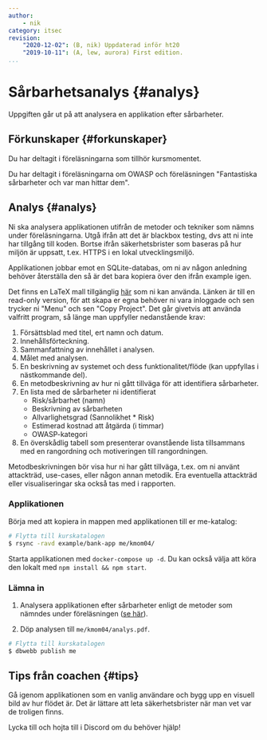 ```yaml
---
author:
    - nik
category: itsec
revision:
    "2020-12-02": (B, nik) Uppdaterad inför ht20
    "2019-10-11": (A, lew, aurora) First edition.
...
```


Sårbarhetsanalys {#analys}
==================================

Uppgiften går ut på att analysera en applikation efter sårbarheter.

<!--more-->



Förkunskaper {#forkunskaper}
-----------------------

Du har deltagit i föreläsningarna som tillhör kursmomentet.

Du har deltagit i föreläsningarna om OWASP och föreläsningen "Fantastiska sårbarheter och var man hittar dem".

Analys {#analys}
-----------------------

Ni ska analysera applikationen utifrån de metoder och tekniker som nämns under föreläsningarna. Utgå ifrån att det är blackbox testing, dvs att ni inte har tillgång till koden. Bortse ifrån säkerhetsbrister som baseras på hur miljön är uppsatt, t.ex. HTTPS i en lokal utvecklingsmiljö.

Applikationen jobbar emot en SQLite-databas, om ni av någon anledning behöver återställa den så är det bara kopiera över den ifrån example igen.

Det finns en LaTeX mall tillgänglig [här](https://www.overleaf.com/read/jmbktjvfxvff) som ni kan använda. Länken är till en read-only version, för att skapa er egna behöver ni vara inloggade och sen trycker ni "Menu" och sen "Copy Project". Det går givetvis att använda valfritt program, så länge man uppfyller nedanstående krav:

1. Försättsblad med titel, ert namn och datum.
1. Innehållsförteckning.
1. Sammanfattning av innehållet i analysen.
1. Målet med analysen.
1. En beskrivning av systemet och dess funktionalitet/flöde (kan uppfyllas i nästkommande del).
1. En metodbeskrivning av hur ni gått tillväga för att identifiera sårbarheter.
1. En lista med de sårbarheter ni identifierat
    * Risk/sårbarhet (namn)
    * Beskrivning av sårbarheten
    * Allvarlighetsgrad (Sannolikhet \* Risk)
    * Estimerad kostnad att åtgärda (i timmar)
    * OWASP-kategori
1. En överskådlig tabell som presenterar ovanstående lista tillsammans med en rangordning och motiveringen till rangordningen.

Metodbeskrivningen bör visa hur ni har gått tillväga, t.ex. om ni använt attackträd, use-cases, eller någon annan metodik. Era eventuella attackträd eller visualiseringar ska också tas med i rapporten.

### Applikationen

Börja med att kopiera in mappen med applikationen till er me-katalog:

```bash
# Flytta till kurskatalogen
$ rsync -ravd example/bank-app me/kmom04/
```

Starta applikationen med `docker-compose up -d`. Du kan också välja att köra den lokalt med `npm install && npm start`.

### Lämna in

1. Analysera applikationen efter sårbarheter enligt de metoder som nämndes under föreläsningen ([se här](https://bth.instructure.com/courses/3047/files/364210)).

1. Döp analysen till `me/kmom04/analys.pdf`.

```bash
# Flytta till kurskatalogen
$ dbwebb publish me
```

Tips från coachen {#tips}
-----------------------

Gå igenom applikationen som en vanlig användare och bygg upp en visuell bild av hur flödet är. Det är lättare att leta säkerhetsbrister när man vet var de troligen finns.

Lycka till och hojta till i Discord om du behöver hjälp!
